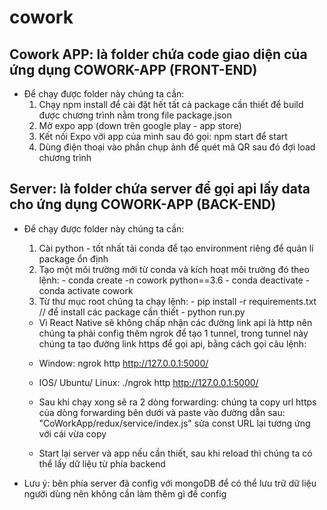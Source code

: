 # cowork

## Cowork APP: là folder chứa code giao diện của ứng dụng COWORK-APP (FRONT-END)
* Để chạy được folder này chúng ta cần:
    1. Chạy npm install để cài đặt hết tất cả package cần thiết để build được chương trình nằm trong file package.json 
    2. Mở expo app (down trên google play - app store) 
    3. Kết nối Expo với app của mình sau đó gọi: npm start để start 
    4. Dùng điện thoại vào phần chụp ảnh để quét mã QR sau đó đợi load chương trình
    
    
## Server: là folder chứa server để gọi api lấy data cho ứng dụng COWORK-APP (BACK-END)
* Để chạy được folder này chúng ta cần:
    1. Cài python - tốt nhất tải conda để tạo environment riêng để quản lí package ổn định
    2. Tạo một môi trường mới từ conda và kích hoạt môi trường đó theo lệnh:
      - conda create -n cowork python==3.6 
      - conda deactivate
      - conda activate cowork 
    3. Từ thư mục root chúng ta chạy lệnh: 
      - pip install -r requirements.txt // để install các package cần thiết 
      - python run.py

    * Vì React Native sẽ không chấp nhận các đường link api là http nên chúng ta phải config thêm ngrok để tạo 1 tunnel, trong tunnel này chúng ta tạo đường link https để gọi api, bằng cách gọi câu lệnh: 

    - Window: ngrok http http://127.0.0.1:5000/
    - IOS/ Ubuntu/ Linux:  ./ngrok http http://127.0.0.1:5000/

    - Sau khi chạy xong sẽ ra 2 dòng forwarding: chúng ta copy url https của dòng forwarding bên dưới và paste vào đường dẫn sau: 
        "CoWorkApp/redux/service/index.js" sửa const URL lại tương ứng với cái vừa copy

    - Start lại server và app nếu cần thiết, sau khi reload thì chúng ta có thể lấy dữ liệu từ phía backend 

* Lưu ý: bên phía server đã config với mongoDB để có thể lưu trữ dữ liệu người dùng nên không cần làm thêm gì để config 
